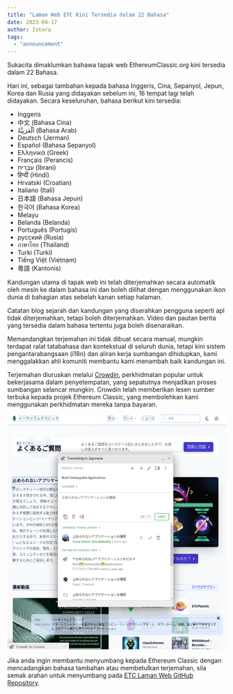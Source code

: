 ```yaml
---
title: "Laman Web ETC Kini Tersedia dalam 22 Bahasa"
date: 2023-04-17
author: Istora
tags:
  - "announcement"
---
```


Sukacita dimaklumkan bahawa tapak web EthereumClassic.org kini tersedia dalam 22 Bahasa.

Hari ini, sebagai tambahan kepada bahasa Inggeris, Cina, Sepanyol, Jepun, Korea dan Rusia yang didayakan sebelum ini, 16 tempat lagi telah didayakan. Secara keseluruhan, bahasa berikut kini tersedia:

- Inggeris
- 中文 (Bahasa Cina)
- اَلْعَرَبِيَّةُ (Bahasa Arab)
- Deutsch (Jerman)
- Español (Bahasa Sepanyol)
- Ελληνικά (Greek)
- Français (Perancis)
- עִבְרִית (Ibrani)
- हिन्दी (Hindi)
- Hrvatski (Croatian)
- Italiano (Itali)
- 日本語 (Bahasa Jepun)
- 한국어 (Bahasa Korea)
- Melayu
- Belanda (Belanda)
- Português (Portugis)
- русский (Rusia)
- ภาษาไทย (Thailand)
- Turki (Turki)
- Tiếng Việt (Vietnam)
- 粵語 (Kantonis)

Kandungan utama di tapak web ini telah diterjemahkan secara automatik oleh mesin ke dalam bahasa ini dan boleh dilihat dengan menggunakan ikon dunia di bahagian atas sebelah kanan setiap halaman.

Catatan blog sejarah dan kandungan yang diserahkan pengguna seperti apl tidak diterjemahkan, tetapi boleh diterjemahkan. Video dan pautan berita yang tersedia dalam bahasa tertentu juga boleh disenaraikan.

Memandangkan terjemahan ini tidak dibuat secara manual, mungkin terdapat ralat tatabahasa dan kontekstual di seluruh dunia, tetapi kini sistem pengantarabangsaan (i18n) dan aliran kerja sumbangan dihidupkan, kami menggalakkan ahli komuniti membantu kami menambah baik kandungan ini.

Terjemahan diuruskan melalui [Crowdin](https://crowdin.com), perkhidmatan popular untuk bekerjasama dalam penyetempatan, yang sepatutnya menjadikan proses sumbangan selancar mungkin. Crowdin telah memberikan lesen sumber terbuka kepada projek Ethereum Classic, yang membolehkan kami menggunakan perkhidmatan mereka tanpa bayaran.

![Petikan skrin Crowdin Inline Editor](./crowdin.png)

Jika anda ingin membantu menyumbang kepada Ethereum Classic dengan mencadangkan bahasa tambahan atau membetulkan terjemahan, sila semak arahan untuk menyumbang pada [ETC Laman Web GitHub Repository](https://github.com/ethereumclassic/ethereumclassic.github.io).